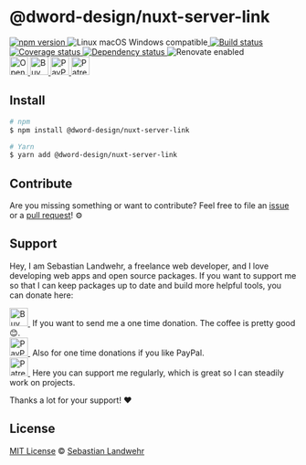 <!-- TITLE/ -->
# @dword-design/nuxt-server-link
<!-- /TITLE -->

<!-- BADGES/ -->
  <p>
    <a href="https://npmjs.org/package/@dword-design/nuxt-server-link">
      <img
        src="https://img.shields.io/npm/v/@dword-design/nuxt-server-link.svg"
        alt="npm version"
      >
    </a><img src="https://img.shields.io/badge/os-linux%20%7C%C2%A0macos%20%7C%C2%A0windows-blue" alt="Linux macOS Windows compatible"><a href="https://github.com/dword-design/nuxt-server-link/actions">
      <img
        src="https://github.com/dword-design/nuxt-server-link/workflows/build/badge.svg"
        alt="Build status"
      >
    </a><a href="https://codecov.io/gh/dword-design/nuxt-server-link">
      <img
        src="https://codecov.io/gh/dword-design/nuxt-server-link/branch/master/graph/badge.svg"
        alt="Coverage status"
      >
    </a><a href="https://david-dm.org/dword-design/nuxt-server-link">
      <img src="https://img.shields.io/david/dword-design/nuxt-server-link" alt="Dependency status">
    </a><img src="https://img.shields.io/badge/renovate-enabled-brightgreen" alt="Renovate enabled"><br/><a href="https://gitpod.io/#https://github.com/dword-design/nuxt-server-link">
      <img
        src="https://gitpod.io/button/open-in-gitpod.svg"
        alt="Open in Gitpod"
        height="32"
      >
    </a><a href="https://www.buymeacoffee.com/dword">
      <img
        src="https://www.buymeacoffee.com/assets/img/guidelines/download-assets-sm-2.svg"
        alt="Buy Me a Coffee"
        height="32"
      >
    </a><a href="https://paypal.me/SebastianLandwehr">
      <img
        src="https://sebastianlandwehr.com/images/paypal.svg"
        alt="PayPal"
        height="32"
      >
    </a><a href="https://www.patreon.com/dworddesign">
      <img
        src="https://sebastianlandwehr.com/images/patreon.svg"
        alt="Patreon"
        height="32"
      >
    </a>
</p>
<!-- /BADGES -->

<!-- DESCRIPTION/ -->

<!-- /DESCRIPTION -->

<!-- INSTALL/ -->
## Install

```bash
# npm
$ npm install @dword-design/nuxt-server-link

# Yarn
$ yarn add @dword-design/nuxt-server-link
```
<!-- /INSTALL -->

<!-- LICENSE/ -->
## Contribute

Are you missing something or want to contribute? Feel free to file an [issue](https://github.com/dword-design/nuxt-server-link/issues) or a [pull request](https://github.com/dword-design/nuxt-server-link/pulls)! ⚙️

## Support

Hey, I am Sebastian Landwehr, a freelance web developer, and I love developing web apps and open source packages. If you want to support me so that I can keep packages up to date and build more helpful tools, you can donate here:

<p>
  <a href="https://www.buymeacoffee.com/dword">
    <img
      src="https://www.buymeacoffee.com/assets/img/guidelines/download-assets-sm-2.svg"
      alt="Buy Me a Coffee"
      height="32"
    >
  </a>&nbsp;If you want to send me a one time donation. The coffee is pretty good 😊.<br/>
  <a href="https://paypal.me/SebastianLandwehr">
    <img
      src="https://sebastianlandwehr.com/images/paypal.svg"
      alt="PayPal"
      height="32"
    >
  </a>&nbsp;Also for one time donations if you like PayPal.<br/>
  <a href="https://www.patreon.com/dworddesign">
    <img
      src="https://sebastianlandwehr.com/images/patreon.svg"
      alt="Patreon"
      height="32"
    >
  </a>&nbsp;Here you can support me regularly, which is great so I can steadily work on projects.
</p>

Thanks a lot for your support! ❤️

## License

[MIT License](https://opensource.org/licenses/MIT) © [Sebastian Landwehr](https://sebastianlandwehr.com)
<!-- /LICENSE -->
